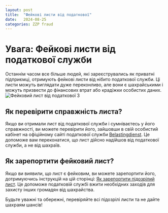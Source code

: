```yaml
---
layout: post
title:  "Фейкові листи від податкової"
date:   2024-08-25
categories: ZZP fraud
---
```

# Увага: Фейкові листи від податкової служби
Останнім часом все більше людей, які зареєструвались як приватні підприємці, отримують фейкові листи від нібито податкової служби. Ці листи можуть виглядати дуже переконливо, але вони є шахрайськими і можуть призвести до фінансових втрат або крадіжки особистих даних.
![Фейковий лист від податкової 3](https://blog.taxua.nl/assets/images/2024-08-25-fake-mail-from-tax-office.jpg)

## Як перевірити справжність листа?

Якщо ви отримали лист від податкової служби і сумніваєтесь у його справжності, ви можете перевірити його, зайшовши в свій особистий кабінет на офіційному сайті податкової служби [Belastingdienst](https://www.belastingdienst.nl/). Це допоможе вам переконатися, що лист дійсно надійшов від податкової служби, а не від шахраїв.

## Як зарепортити фейковий лист?

Якщо ви виявили, що лист є фейковим, ви можете зарепортити його, дотримуючись інструкцій на цій сторінці: [Як зарепортити підозрілий лист](https://www.belastingdienst.nl/wps/wcm/connect/nl/contact/content/hoe-kan-ik-een-verdachte-brief-melden). Це допоможе податковій службі вжити необхідних заходів для захисту інших громадян від шахрайства.

Будьте уважні та обережні, перевіряйте всі підозрілі листи та не дайте шахраям шансів!